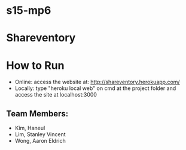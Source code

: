 # s15-mp6

# Shareventory

# How to Run
* Online: access the website at: http://shareventory.herokuapp.com/
* Locally: type "heroku local web" on cmd at the project folder and access the site at localhost:3000

## Team Members:

* Kim, Haneul
* Lim, Stanley Vincent 
* Wong, Aaron Eldrich
